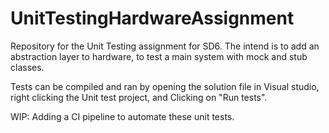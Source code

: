 # UnitTestingHardwareAssignment



Repository for the Unit Testing assignment for SD6. The intend is to add an abstraction layer to hardware, to test a main system with mock and stub classes. 

Tests can be compiled and ran by opening the solution file in Visual studio, right clicking the Unit test project, and Clicking on "Run tests".

WIP: Adding a CI pipeline to automate these unit tests. 
